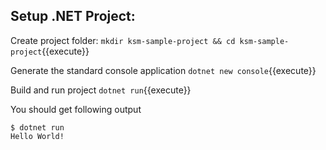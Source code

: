 
## Setup .NET Project:

Create project folder:
`mkdir ksm-sample-project && cd ksm-sample-project`{{execute}}


Generate the standard console application
`dotnet new console`{{execute}}

Build and run project
`dotnet run`{{execute}}

You should get following output
```shell
$ dotnet run
Hello World!
```
